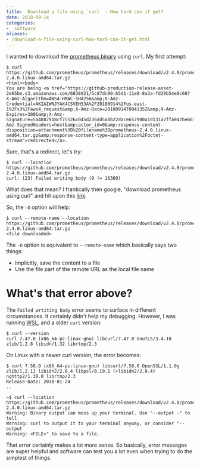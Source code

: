 ```yaml
---
title:  Download a file using `curl` - How hard can it get?
date: 2018-09-14
categories:
-  software
aliases:
- /download-a-file-using-curl-how-hard-can-it-get.html
---
```


I wanted to download the [prometheus binary](https://prometheus.io/download/) using `curl`. My first attempt:

```
$ curl https://github.com/prometheus/prometheus/releases/download/v2.4.0/prometheus-2.4.0.linux-amd64.tar.gz
<html><body>
You are being <a href="https://github-production-release-asset-2e65be.s3.amazonaws.com/6838921/5c87dc00-b5d1-11e8-8a3a-fd29b54e0c60?X-Amz-Algorithm=AWS4-HMAC-SHA256&amp;X-Amz-Credential=AKIAIWNJYAX4CSVEH53A%2F20180914%2Fus-east-1%2Fs3%2Faws4_request&amp;X-Amz-Date=20180914T004135Z&amp;X-Amz-Expires=300&amp;X-Amz-Signature=5a4887918cf75526c045d236dd5a8b22dace657900a1d131a7ffa947be66fc81&amp;X-Amz-SignedHeaders=host&amp;actor_id=0&amp;response-content-disposition=attachment%3B%20filename%3Dprometheus-2.4.0.linux-amd64.tar.gz&amp;response-content-type=application%2Foctet-stream">redirected</a>.
```

Sure, that's a redirect, let's try:

```
$ curl --location https://github.com/prometheus/prometheus/releases/download/v2.4.0/prometheus-2.4.0.linux-amd64.tar.gz
curl: (23) Failed writing body (0 != 16360)
```

What does that mean? I frantically then google, "download prometheus using curl" and hit upon this 
[link](https://www.techrepublic.com/article/how-to-install-the-prometheus-monitoring-system-on-ubuntu-16-04/).

So, the `-O` option will help:

```
$ curl --remote-name --location https://github.com/prometheus/prometheus/releases/download/v2.4.0/prometheus-2.4.0.linux-amd64.tar.gz
<file downloaded>
```

The `-O` option is equivalent to `--remote-name` which basically says two things:

- Implicitly, save the content to a file
- Use the file part of the remote URL as the local file name

# What's that error above?

The `Failed wrtiting body` error seems to surface in different circumstances. It certainly didn't help my debugging. However,
I was running [WSL](https://docs.microsoft.com/en-us/windows/wsl/install-win10), and a older `curl` version:

```
$ curl --version
curl 7.47.0 (x86_64-pc-linux-gnu) libcurl/7.47.0 GnuTLS/3.4.10 zlib/1.2.8 libidn/1.32 librtmp/2.3
```

On Linux with a newer curl version, the error becomes:

```
$ curl 7.58.0 (x86_64-pc-linux-gnu) libcurl/7.58.0 OpenSSL/1.1.0g zlib/1.2.11 libidn2/2.0.4 libpsl/0.19.1 (+libidn2/2.0.4) nghttp2/1.30.0 librtmp/2.3
Release-Date: 2018-01-24
..

~$ curl --location https://github.com/prometheus/prometheus/releases/download/v2.4.0/prometheus-2.4.0.linux-amd64.tar.gz
Warning: Binary output can mess up your terminal. Use "--output -" to tell
Warning: curl to output it to your terminal anyway, or consider "--output
Warning: <FILE>" to save to a file.
```

That error certainly makes a lot more sense. So basically, error messages are super helpful and software can test you a lot
even when trying to do the simplest of things.
